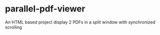 # parallel-pdf-viewer
An HTML based project display 2 PDFs in a split window with synchronized scrolling
